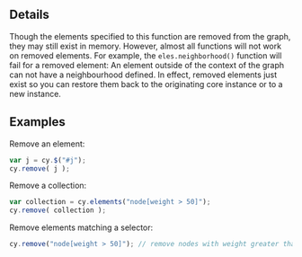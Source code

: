## Details

Though the elements specified to this function are removed from the graph, they may still exist in memory.  However, almost all functions will not work on removed elements.  For example, the `eles.neighborhood()` function will fail for a removed element:  An element outside of the context of the graph can not have a neighbourhood defined.  In effect, removed elements just exist so you can restore them back to the originating core instance or to a new instance.

## Examples

Remove an element:

```js
var j = cy.$("#j");
cy.remove( j );
```

Remove a collection:

```js
var collection = cy.elements("node[weight > 50]");
cy.remove( collection );
```

Remove elements matching a selector:

```js
cy.remove("node[weight > 50]"); // remove nodes with weight greater than 50
```